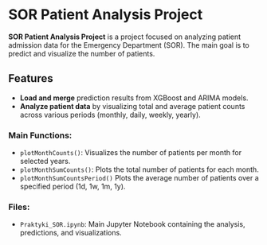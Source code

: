 # SOR Patient Analysis Project
**SOR Patient Analysis Project** is a project focused on analyzing patient admission data for the Emergency Department (SOR). The main goal is to predict and visualize the number of patients.

## Features
- **Load and merge** prediction results from XGBoost and ARIMA models.
- **Analyze patient data** by visualizing total and average patient counts across various periods (monthly, daily, weekly, yearly).

### Main Functions:
- `plotMonthCounts()`: Visualizes the number of patients per month for selected years.
- `plotMonthSumCounts()`: Plots the total number of patients for each month.
- `plotMonthSumCountsPeriod()` Plots the average number of patients over a specified period (1d, 1w, 1m, 1y).

### Files:
- `Praktyki_SOR.ipynb`: Main Jupyter Notebook containing the analysis, predictions, and visualizations.
